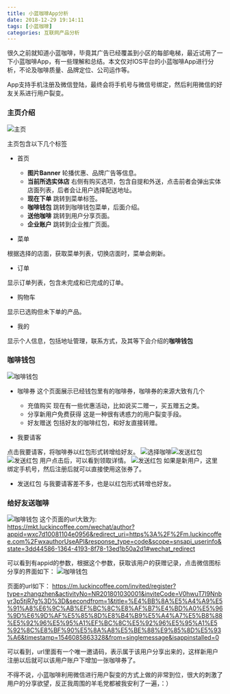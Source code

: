 ```yaml
---
title: 小蓝咖啡App分析
date: 2018-12-29 19:14:11
tags: [小蓝咖啡]
categories: 互联网产品分析
---
```


很久之前就知道小蓝咖啡，毕竟其广告已经覆盖到小区的每部电梯，最近试用了一下小蓝咖啡App，有一些理解和总结。本文仅对IOS平台的小蓝咖啡App进行分析，不论及咖啡质量、品牌定位、公司运作等。

App支持手机注册及微信登陆，最终会将手机号与微信号绑定，然后利用微信的好友关系进行用户裂变。

<!--more-->

### 主页介绍
![主页](bluecoffee/1.jpeg)

主页包含以下几个标签
- 首页

    - <b>图片Banner</b> 轮播优惠、品牌广告等信息。
    - <b>当前所选实体店</b> 右侧有购买选项，包含自提和外送，点击前者会弹出实体店面列表，后者会让用户选择配送地址。
    - <b>现在下单</b> 跳转到菜单标签。
    - <b>咖啡钱包</b> 跳转到咖啡钱包菜单，后面介绍。
    - <b>送他咖啡</b> 跳转到用户分享页面。
    - <b>企业账户</b> 跳转到企业推广页面。

- 菜单

根据选择的店面，获取菜单列表，切换店面时，菜单会刷新。

- 订单

显示订单列表，包含未完成和已完成的订单。

- 购物车

显示已选购但未下单的产品。

- 我的

显示个人信息，包括地址管理，联系方式，及其等下会介绍的<b>咖啡钱包</b>

### 咖啡钱包
![咖啡钱包](2.jpeg)

- 咖啡券
这个页面展示已经钱包里有的咖啡券，咖啡券的来源大致有几个

    - 充值购买 现在有一些优惠活动，比如说买二赠一，买五赠五之类。
    - 分享新用户免费获得 这是一种很有诱惑力的用户裂变手段。
    - 好友赠送 包括好友的咖啡红包，和好友直接转赠。

- 我要请客

点击我要请客，将咖啡券以红包形式转增给好友。
![选择咖啡](bluecoffee/3.jpeg)![发送红包](bluecoffee/4.jpeg)![发送红包](bluecoffee/5.jpeg)
用户点击后，可以看到领取详情。
![发送红包](bluecoffee/6.jpeg)
如果是新用户，这里绑定手机号，然后注册后就可以直接使用这张券了。

- 发送红包
与我要请客差不多，也是以红包形式转增也好友。

### 给好友送咖啡

![咖啡钱包](bluecoffee/7.jpeg)
这个页面的url大致为: https://mkt.luckincoffee.com/wechat/author?appid=wxc7d10081104e0956&redirect_uri=https%3A%2F%2Fm.luckincoffee.com%2FwxauthorUseAPI&response_type=code&scope=snsapi_userinfo&state=3dd44586-1364-4193-8f78-13ed1b50a2d1#wechat_redirect

可以看到有appid的参数，根据这个参数，获取该用户的获赠记录，点击微信图标分享的界面如下：
![咖啡钱包](bluecoffee/8.jpeg)

页面的url如下：
https://m.luckincoffee.com/invited/register?type=zhangzhen&activityNo=NR201801030001&inviteCode=V0hwuT7I9Nnbyr3p5tjR7g%3D%3D&secondfrom=1&title=%E4%BB%8A%E5%A4%A9%E5%91%A8%E6%9C%AB%EF%BC%8C%E8%AF%B7%E4%BD%A0%E5%96%9D%E6%9D%AF%E5%85%8D%E8%B4%B9%E5%A4%A7%E5%B8%88%E5%92%96%E5%95%A1%EF%BC%8C%E5%92%96%E5%95%A1%E5%92%8C%E8%BF%90%E5%8A%A8%E5%BE%88%E9%85%8D%E5%93%A6&timestamp=1546085863328&from=singlemessage&isappinstalled=0

可以看到，url里面有一个唯一邀请码，表示属于该用户分享出来的，这样新用户注册以后就可以该用户账户下增加一张咖啡券了。


不得不说，小蓝咖啡利用微信进行用户裂变的方式上做的非常到位，很大的刺激了用户的分享欲望，反正我周围的羊毛党都被我安利了一遍，：）


